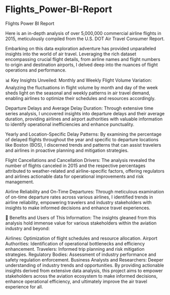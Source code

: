 # Flights_Power-BI-Report
Flights Power BI Report

Here is an in-depth analysis of over 5,000,000 commercial airline flights in 2015, meticulously compiled from the U.S. DOT Air Travel Consumer Report.

Embarking on this data exploration adventure has provided unparalleled insights into the world of air travel. Leveraging the rich dataset encompassing crucial flight details, from airline names and flight numbers to origin and destination airports, I delved deep into the nuances of flight operations and performance.

📊 Key Insights Unveiled:
Monthly and Weekly Flight Volume Variation: Analyzing the fluctuations in flight volume by month and day of the week sheds light on the seasonal and weekly patterns in air travel demand, enabling airlines to optimize their schedules and resources accordingly.

Departure Delays and Average Delay Duration: Through extensive time series analysis, I uncovered insights into departure delays and their average duration, providing airlines and airport authorities with valuable information to identify operational inefficiencies and enhance punctuality.

Yearly and Location-Specific Delay Patterns: By examining the percentage of delayed flights throughout the year and specific to departure locations like Boston (BOS), I discerned trends and patterns that can assist travelers and airlines in proactive planning and mitigation strategies.

Flight Cancellations and Cancellation Drivers: The analysis revealed the number of flights canceled in 2015 and the respective percentages attributed to weather-related and airline-specific factors, offering regulators and airlines actionable data for operational improvements and risk management.

Airline Reliability and On-Time Departures: Through meticulous examination of on-time departure rates across various airlines, I identified trends in airline reliability, empowering travelers and industry stakeholders with insights to make informed decisions and enhance travel experiences.

🌟 Benefits and Users of This Information:
The insights gleaned from this analysis hold immense value for various stakeholders within the aviation industry and beyond:

Airlines: Optimization of flight schedules and resource allocation.
Airport Authorities: Identification of operational bottlenecks and efficiency enhancement.
Travelers: Informed trip planning and risk mitigation strategies.
Regulatory Bodies: Assessment of industry performance and safety regulation enforcement.
Business Analysts and Researchers: Deeper understanding of industry trends and opportunities.
By providing actionable insights derived from extensive data analysis, this project aims to empower stakeholders across the aviation ecosystem to make informed decisions, enhance operational efficiency, and ultimately improve the air travel experience for all.
